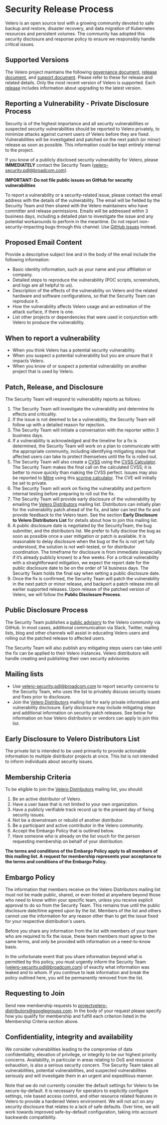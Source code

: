 # Security Release Process

Velero is an open source tool with a growing community devoted to safe backup and restore, disaster recovery, and data migration of Kubernetes resources and persistent volumes. The community has adopted this security disclosure and response policy to ensure we responsibly handle critical issues.


## Supported Versions

The Velero project maintains the following [governance document](https://github.com/vmware-tanzu/velero/blob/main/GOVERNANCE.md), [release document](https://github.com/vmware-tanzu/velero/blob/f42c63af1b9af445e38f78a7256b1c48ef79c10e/site/docs/main/release-instructions.md), and [support document](https://velero.io/docs/main/support-process/). Please refer to these for release and related details. Only the most recent version of Velero is supported. Each [release](https://github.com/vmware-tanzu/velero/releases) includes information about upgrading to the latest version.


## Reporting a Vulnerability - Private Disclosure Process

Security is of the highest importance and all security vulnerabilities or suspected security vulnerabilities should be reported to Velero privately, to minimize attacks against current users of Velero before they are fixed. Vulnerabilities will be investigated and patched on the next patch (or minor) release as soon as possible. This information could be kept entirely internal to the project.  

If you know of a publicly disclosed security vulnerability for Velero, please **IMMEDIATELY** contact the Security Team (velero-security.pdl@broadcom.com).

 

**IMPORTANT: Do not file public issues on GitHub for security vulnerabilities**

To report a vulnerability or a security-related issue, please contact the email address with the details of the vulnerability. The email will be fielded by the Security Team and then shared with the Velero maintainers who have committer and release permissions. Emails will be addressed within 3 business days, including a detailed plan to investigate the issue and any potential workarounds to perform in the meantime. Do not report non-security-impacting bugs through this channel. Use [GitHub issues](https://github.com/vmware-tanzu/velero/issues/new/choose) instead.


## Proposed Email Content

Provide a descriptive subject line and in the body of the email include the following information:



*   Basic identity information, such as your name and your affiliation or company.
*   Detailed steps to reproduce the vulnerability  (POC scripts, screenshots, and logs are all helpful to us).
*   Description of the effects of the vulnerability on Velero and the related hardware and software configurations, so that the Security Team can reproduce it.
*   How the vulnerability affects Velero usage and an estimation of the attack surface, if there is one.
*   List other projects or dependencies that were used in conjunction with Velero to produce the vulnerability.

 


## When to report a vulnerability



*   When you think Velero has a potential security vulnerability.
*   When you suspect a potential vulnerability but you are unsure that it impacts Velero.
*   When you know of or suspect a potential vulnerability on another project that is used by Velero.

  


## Patch, Release, and Disclosure

The Security Team will respond to vulnerability reports as follows:

 



1. The Security Team will investigate the vulnerability and determine its effects and criticality.
2. If the issue is not deemed to be a vulnerability, the Security Team will follow up with a detailed reason for rejection.
3. The Security Team will initiate a conversation with the reporter within 3 business days.
4. If a vulnerability is acknowledged and the timeline for a fix is determined, the Security Team will work on a plan to communicate with the appropriate community, including identifying mitigating steps that affected users can take to protect themselves until the fix is rolled out.
5. The Security Team will also create a [CVSS](https://www.first.org/cvss/specification-document) using the [CVSS Calculator](https://www.first.org/cvss/calculator/3.0). The Security Team makes the final call on the calculated CVSS; it is better to move quickly than making the CVSS perfect. Issues may also be reported to [Mitre](https://cve.mitre.org/) using this [scoring calculator](https://nvd.nist.gov/vuln-metrics/cvss/v3-calculator). The CVE will initially be set to private.
6. The Security Team will work on fixing the vulnerability and perform internal testing before preparing to roll out the fix.
7. The Security Team will provide early disclosure of the vulnerability by emailing the [Velero Distributors](https://groups.google.com/u/1/g/projectvelero-distributors) mailing list. Distributors can initially plan for the vulnerability patch ahead of the fix, and later can test the fix and provide feedback to the Velero team. See the section **Early Disclosure to Velero Distributors List** for details about how to join this mailing list. 
8. A public disclosure date is negotiated by the SecurityTeam, the bug submitter, and the distributors list. We prefer to fully disclose the bug as soon as possible once a user mitigation or patch is available. It is reasonable to delay disclosure when the bug or the fix is not yet fully understood, the solution is not well-tested, or for distributor coordination. The timeframe for disclosure is from immediate (especially if it’s already publicly known) to a few weeks. For a critical vulnerability with a straightforward mitigation, we expect the report date for the public disclosure date to be on the order of 14 business days. The Security Team holds the final say when setting a public disclosure date.
9. Once the fix is confirmed, the Security Team will patch the vulnerability in the next patch or minor release, and backport a patch release into all earlier supported releases. Upon release of the patched version of Velero, we will follow the **Public Disclosure Process**.


## Public Disclosure Process

The Security Team publishes a [public advisory](https://github.com/vmware-tanzu/velero/security/advisories) to the Velero community via GitHub. In most cases, additional communication via Slack, Twitter, mailing lists, blog and other channels will assist in educating Velero users and rolling out the patched release to affected users. 

The Security Team will also publish any mitigating steps users can take until the fix can be applied to their Velero instances. Velero distributors will handle creating and publishing their own security advisories.

 


## Mailing lists



*   Use velero-security.pdl@broadcom.com to report security concerns to the Security Team, who uses the list to privately discuss security issues and fixes prior to disclosure.
*   Join the [Velero Distributors](https://groups.google.com/u/1/g/projectvelero-distributors) mailing list for early private information and vulnerability disclosure. Early disclosure may include mitigating steps and additional information on security patch releases. See below for information on how Velero distributors or vendors can apply to join this list.


## Early Disclosure to Velero Distributors List

The private list is intended to be used primarily to provide actionable information to multiple distributor projects at once. This list is not intended to inform individuals about security issues. 


## Membership Criteria

To be eligible to join the [Velero Distributors](https://groups.google.com/u/1/g/projectvelero-distributors) mailing list, you should:



1. Be an active distributor of Velero.
2. Have a user base that is not limited to your own organization.
3. Have a publicly verifiable track record up to the present day of fixing security issues.
4. Not be a downstream or rebuild of another distributor.
5. Be a participant and active contributor in the Velero community.
6. Accept the Embargo Policy that is outlined below. 
7. Have someone who is already on the list vouch for the person requesting membership on behalf of your distribution.

**The terms and conditions of the Embargo Policy apply to all members of this mailing list. A request for membership represents your acceptance to the terms and conditions of the Embargo Policy.**


## Embargo Policy

The information that members receive on the Velero Distributors mailing list must not be made public, shared, or even hinted at anywhere beyond those who need to know within your specific team, unless you receive explicit approval to do so from the Security Team. This remains true until the public disclosure date/time agreed upon by the list. Members of the list and others cannot use the information for any reason other than to get the issue fixed for your respective distribution's users.

Before you share any information from the list with members of your team who are required to fix the issue, these team members must agree to the same terms, and only be provided with information on a need-to-know basis.

In the unfortunate event that you share information beyond what is permitted by this policy, you must urgently inform the Security Team (velero-security.pdl@broadcom.com) of exactly what information was leaked and to whom. If you continue to leak information and break the policy outlined here, you will be permanently removed from the list.

 


## Requesting to Join

Send new membership requests to projectvelero-distributors@googlegroups.com. In the body of your request please specify how you qualify for membership and fulfill each criterion listed in the Membership Criteria section above.


## Confidentiality, integrity and availability

We consider vulnerabilities leading to the compromise of data confidentiality, elevation of privilege, or integrity to be our highest priority concerns. Availability, in particular in areas relating to DoS and resource exhaustion, is also a serious security concern. The Security Team takes all vulnerabilities, potential vulnerabilities, and suspected vulnerabilities seriously and will investigate them in an urgent and expeditious manner.

Note that we do not currently consider the default settings for Velero to be secure-by-default. It is necessary for operators to explicitly configure settings, role based access control, and other resource related features in Velero to provide a hardened Velero environment. We will not act on any security disclosure that relates to a lack of safe defaults. Over time, we will work towards improved safe-by-default configuration, taking into account backwards compatibility.
